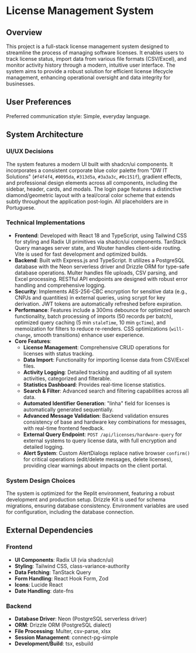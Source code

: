 # License Management System

## Overview

This project is a full-stack license management system designed to streamline the process of managing software licenses. It enables users to track license status, import data from various file formats (CSV/Excel), and monitor activity history through a modern, intuitive user interface. The system aims to provide a robust solution for efficient license lifecycle management, enhancing operational oversight and data integrity for businesses.

## User Preferences

Preferred communication style: Simple, everyday language.

## System Architecture

### UI/UX Decisions
The system features a modern UI built with shadcn/ui components. It incorporates a consistent corporate blue color palette from "DW IT Solutions" (`#f4f4f4`, `#0095da`, `#313d5a`, `#3a3a3c`, `#0c151f`), gradient effects, and professional design elements across all components, including the sidebar, header, cards, and modals. The login page features a distinctive diamond/geometric layout with a teal/coral color scheme that extends subtly throughout the application post-login. All placeholders are in Portuguese.

### Technical Implementations
- **Frontend**: Developed with React 18 and TypeScript, using Tailwind CSS for styling and Radix UI primitives via shadcn/ui components. TanStack Query manages server state, and Wouter handles client-side routing. Vite is used for fast development and optimized builds.
- **Backend**: Built with Express.js and TypeScript. It utilizes a PostgreSQL database with the Neon serverless driver and Drizzle ORM for type-safe database operations. Multer handles file uploads, CSV parsing, and Excel processing. RESTful API endpoints are designed with robust error handling and comprehensive logging.
- **Security**: Implements AES-256-CBC encryption for sensitive data (e.g., CNPJs and quantities) in external queries, using scrypt for key derivation. JWT tokens are automatically refreshed before expiration.
- **Performance**: Features include a 300ms debounce for optimized search functionality, batch processing of imports (50 records per batch), optimized query caching (5 min `staleTime`, 10 min `gcTime`), and memoization for filters to reduce re-renders. CSS optimizations (`will-change`, smooth transitions) enhance user experience.
- **Core Features**:
    - **License Management**: Comprehensive CRUD operations for licenses with status tracking.
    - **Data Import**: Functionality for importing license data from CSV/Excel files.
    - **Activity Logging**: Detailed tracking and auditing of all system activities, categorized and filterable.
    - **Statistics Dashboard**: Provides real-time license statistics.
    - **Search & Filter**: Advanced search and filtering capabilities across all data.
    - **Automated Identifier Generation**: "linha" field for licenses is automatically generated sequentially.
    - **Advanced Message Validation**: Backend validation ensures consistency of base and hardware key combinations for messages, with real-time frontend feedback.
    - **External Query Endpoint**: `POST /api/licenses/hardware-query` for external systems to query license data, with full encryption and detailed logging.
    - **Alert System**: Custom AlertDialogs replace native browser `confirm()` for critical operations (edit/delete messages, delete licenses), providing clear warnings about impacts on the client portal.

### System Design Choices
The system is optimized for the Replit environment, featuring a robust development and production setup. Drizzle Kit is used for schema migrations, ensuring database consistency. Environment variables are used for configuration, including the database connection.

## External Dependencies

### Frontend
- **UI Components**: Radix UI (via shadcn/ui)
- **Styling**: Tailwind CSS, class-variance-authority
- **Data Fetching**: TanStack Query
- **Form Handling**: React Hook Form, Zod
- **Icons**: Lucide React
- **Date Handling**: date-fns

### Backend
- **Database Driver**: Neon (PostgreSQL serverless driver)
- **ORM**: Drizzle ORM (PostgreSQL dialect)
- **File Processing**: Multer, csv-parse, xlsx
- **Session Management**: connect-pg-simple
- **Development/Build**: tsx, esbuild
